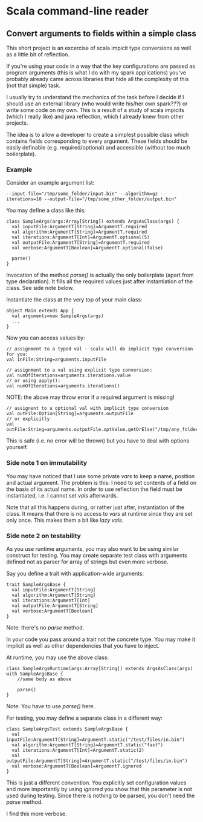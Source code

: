 # Scala command-line reader
## Convert arguments to fields within a simple class

This short project is an excercise of scala impicit type conversions as well as a little bit of reflection.

If you're using your code in a way that the key configurations are passed as program arguments (this is what I do with my spark applications) 
you've probably already came across libraries that hide all the complexity of this (not that simple) task.

I usually try to understand the mechanics of the task before I decide if I should use an external library (who would write his/her own spark???) or write some code on my own.
This is a result of a study of scala impicits (which I really like) and java reflection, which I already knew from other projects.

The idea is to allow a developer to create a simplest possible class which contains fields corresponding to every argument. These fields should be easily 
definable (e.g. required/optional) and accessible (without too much boilerplate).

### Example ###

Consider an example argument list:

    --input-file="/tmp/some_folder/input.bin" --algorithm=gz --iterations=10 --output-file="/tmp/some_other_folder/output.bin"
  
You may define a class like this:

    class SampleArgs(args:Array[String]) extends ArgsAsClass(args) {
      val inputFile:ArgumentT[String]=ArgumentT.required
      val algorithm:ArgumentT[String]=ArgumentT.required
      val iterations:ArgumentT[Int]=ArgumentT.optional(5)
      val outputFile:ArgumentT[String]=ArgumentT.required
      val verbose:ArgumentT[Boolean]=ArgumentT.optional(false)

      parse()
    }

Invocation of the method _parse()_ is actually the only boilerplate (apart from type declaration).
It fills all the required values just after instantiation of the class. See side note below.

Instantiate the class at the very top of your main class:

    object Main extends App {
      val arguments=new SampleArgs(args)
      ...
    }

Now you can access values by:

    // assignment to a typed val - scala will do implicit type conversion for you:
    val inFile:String=arguments.inputFile

    // assignment to a val using explicit type conversion:
    val numOfIterations=arguments.iterations.value
    // or using apply():
    val numOfIterations=arguments.iterations()

NOTE: the above may throw error if a required argument is missing!

    // assignent to a optional val with implicit type conversion
    val outFile:Option[String]=arguments.outputFile
    // or explicitly
    val outFile:String=arguments.outputFile.optValue.getOrElse("/tmp/any_folder/out.bin")
    
This is safe (i.e. no error will be thrown) but you have to deal with options yourself.

### Side note 1 on immutability ###

You may have noticed that I use some private _vars_ to keep a name, position and actual argument.
The problem is this: I need to set contents of a field on the basis of its actual name. In order
to use reflection the field must be instantiated, i.e. I cannot set _vals_ afterwards. 

Note that all this happens during, or rather just after, instantiation of the class. It means that
there is no access to _vars_ at runtime since they are set only once. This makes them a bit like _lazy vals_.

### Side note 2 on testability ###

As you use runtime arguments, you may also want to be using similar construct for testing.
You may create separate test class with arguments defined not as parser for array of strings
but even more verbose.

Say you define a trait with application-wide arguments:

    trait SampleArgsBase {
      val inputFile:ArgumentT[String]
      val algorithm:ArgumentT[String]
      val iterations:ArgumentT[Int]
      val outputFile:ArgumentT[String]
      val verbose:ArgumentT[Boolean]
    }

Note: there's no _parse_ method.

In your code you pass around a trait not the concrete type. You may make it implicit 
as well as other dependencies that you have to inject. 

At runtime, you may use the above class:

    class SampleArgsRuntime(args:Array[String]) extends ArgsAsClass(args) with SampleArgsBase {
        //same body as above

        parse()
    }

Note: You have to use _parse()_ here.

For testing, you may define a separate class in a different way:

    class SampleArgsTest extends SampleArgsBase {
      val inputFile:ArgumentT[String]=ArgumentT.static("/test/files/in.bin")
      val algorithm:ArgumentT[String]=ArgumentT.static("fast")
      val iterations:ArgumentT[Int]=ArgumentT.static(2)
      val outputFile:ArgumentT[String]=ArgumentT.static("/test/files/in.bin")
      val verbose:ArgumentT[Boolean]=ArgumentT.ignored
    }

This is just a different convention. You explicitly set configuration values
and more importantly by using _ignored_ you show that this parameter is not 
used during testing. Since there is nothing to be parsed, you don't need the _parse_ method.

I find this more verbose.